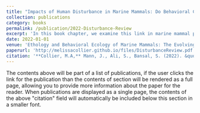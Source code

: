 ```yaml
---
title: "Impacts of Human Disturbance in Marine Mammals: Do Behavioral Changes Translate to Disease Consequences?"
collection: publications
category: books
permalink: /publication/2022-Disturbance-Review
excerpt: 'In this book chapter, we examine this link in marine mammal populations by (1) conducting a systematic literature review to determine how human disturbances change marine mammal behavior in ways that can impact disease spread, and (2) using a mathematical modeling framework to examine how these behavioral changes might influence potential epidemics. '
date: 2022-01-01
venue: 'Ethology and Behavioral Ecology of Marine Mammals: The Evolving Human Factor'
paperurl: 'http://melissacollier.github.io/files/DisturbanceReview.pdf'
citation: '**Collier, M.A,** Mann, J., Ali, S., Bansal, S. (2022). &quot;Impacts of Human Disturbance in Marine Mammals: Do Behavioral Changes Translate to Disease Consequences?.&quot; In: Notarbartolo di Sciara, G., Würsig, B. (eds) <i>Marine Mammals: The Evolving Human Factor. Ethology and Behavioral Ecology of Marine Mammals</i>. Springer, Cham. https://doi.org/10.1007/978-3-030-98100-6_9'
---
```


The contents above will be part of a list of publications, if the user clicks the link for the publication than the contents of section will be rendered as a full page, allowing you to provide more information about the paper for the reader. When publications are displayed as a single page, the contents of the above "citation" field will automatically be included below this section in a smaller font.